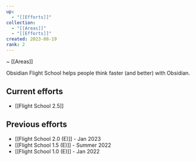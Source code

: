 ```yaml
---
up:
  - "[[Efforts]]"
collection:
  - "[[Areas]]"
  - "[[Efforts]]"
created: 2023-08-19
rank: 2
---
```

~ [[Areas]]

Obsidian Flight School helps people think faster (and better) with Obsidian.

## Current efforts
- [[Flight School 2.5]]


## Previous efforts

- [[Flight School 2.0 (E)]] - Jan 2023
- [[Flight School 1.5 (E)]] - Summer 2022
- [[Flight School 1.0 (E)]] - Jan 2022
